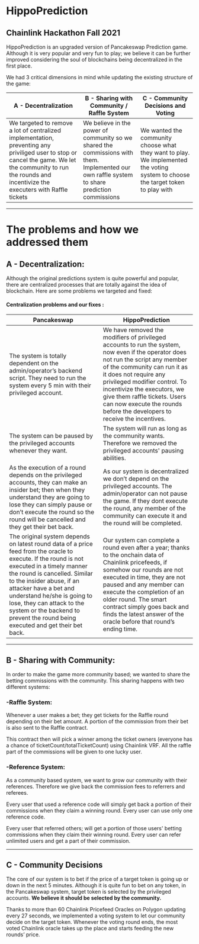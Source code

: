 # HippoPrediction
## Chainlink Hackathon Fall 2021

HippoPrediction is an upgraded version of Pancakeswap Prediction game. Although it is very popular and very fun to play; we believe it can be further improved considering the soul of blockchains being decentralized in the first place.

We had 3 critical dimensions in mind while updating the existing structure of the game:

| A - Decentralization | B - Sharing with Community / Raffle System | C - Community Decisions and Voting |
| ------ | ------ | ------ |
|We targeted to remove a lot of centralized implementation, preventing any priviliged user to stop or cancel the game. We let the community to run the rounds and incentivize the executers with Raffle tickets | We believe in the power of community so we shared the commissions with them. Implemented our own raffle system to share prediction commissions | We wanted the community choose what they want to play. We implemented the voting system to choose the target token to play with |

---
# The problems and how we addressed them


## A - Decentralization:

Although the original predictions system is quite powerful and popular, there are centralized processes that are totally against the idea of blockchain.  Here are some problems we targeted and fixed:

#### Centralization problems and our fixes :
| Pancakeswap | HippoPrediction | 
| ------ | ------ |
|The system is totally dependent on the admin/operator’s backend script. They need to run the system every 5 min with their privileged account. | We have removed the modifiers of privileged accounts to run the system, now even if the operator does not run the script any member of the community can run it as it does not require any privileged modifier control. To incentivize the executors, we give them raffle tickets. Users can now execute the rounds before the developers to receive the incentives. |
|The system can be paused by the privileged accounts whenever they want. | The system will run as long as the community wants. Therefore we removed the privileged accounts' pausing abilities. |
|As the execution of a round depends on the privileged accounts, they can make an insider bet; then when they understand they are going to lose they can simply pause or don’t execute the round so the round will be cancelled and they get their bet back. | As our system is decentralized we don’t depend on the privileged accounts. The admin/operator can not pause the game. If they dont execute the round, any member of the community can execute it and the round will be completed. |
|The original system depends on latest round data of a price feed from the oracle to execute. If the round is not executed in a timely manner the round is cancelled. Similar to the insider abuse, if an attacker have a bet and understand he/she is going to lose, they can attack to the system or the backend to prevent the round being executed and get their bet back. | Our system can complete a round even after a year; thanks to the onchain data of Chainlink pricefeeds, if somehow our rounds are not executed in time, they are not paused and any member can execute the completion of an older round. The smart contract simply goes back and finds the latest answer of the oracle before that round’s ending time. |

---
## B - Sharing with Community:

In order to make the game more community based; we wanted to share the betting commissions with the community. This sharing happens with two different systems:

### -Raffle System:
Whenever a user makes a bet; they get tickets for the Raffle round depending on their bet amount. A portion of the commission from their bet is also sent to the Raffle contract.

This contract then will pick a winner among the ticket owners (everyone has a chance of ticketCount/totalTicketCount) using Chainlink VRF. All the raffle part of the commissions will be given to one lucky user.

### -Reference System:
As a community based system, we want to grow our community with their references. Therefore we give back the commission fees to referrers and referees.

Every user that used a reference code will simply get back a portion of their commissions when they claim a winning round. Every user can use only one reference code.

Every user that referred others; will get a portion of those users' betting commissions when they claim their winning round. Every user can refer unlimited users and get a part of their commission.

---
## C - Community Decisions

The core of our system is to bet if the price of a target token is going up or down in the next 5 minutes. Although it is quite fun to bet on any token, in the Pancakeswap system, target token is selected by the privileged accounts. **We believe it should be selected by the community.**

Thanks to more than 60 Chainlink Pricefeed Oracles on Polygon updating every 27 seconds, we implemented a voting system to let our community decide on the target token. Whenever the voting round ends, the most voted Chainlink oracle takes up the place and starts feeding the new rounds’ price.
